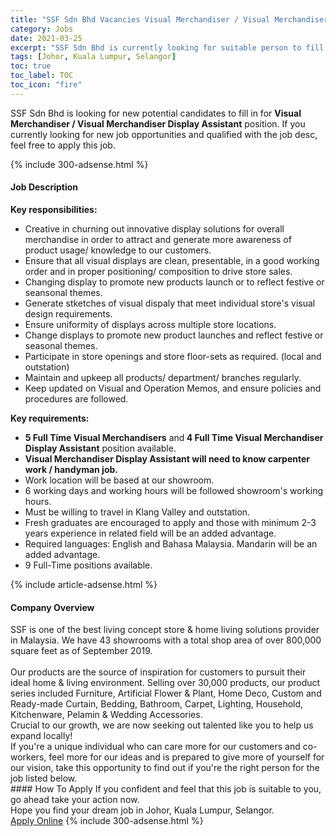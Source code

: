 ```yaml
---
title: "SSF Sdn Bhd Vacancies Visual Merchandiser / Visual Merchandiser Display Assistant" 
category: Jobs 
date: 2021-03-25 
excerpt: "SSF Sdn Bhd is currently looking for suitable person to fill in the Visual Merchandiser / Visual Merchandiser Display Assistant which based in Johor, Kuala Lumpur, Selangor" 
tags: [Johor, Kuala Lumpur, Selangor] 
toc: true 
toc_label: TOC 
toc_icon: "fire" 
--- 
```


<p>SSF Sdn Bhd is looking for new potential candidates to fill in for <b>Visual Merchandiser / Visual Merchandiser Display Assistant</b> position. If you currently looking for new job opportunities and qualified with the job desc, feel free to apply this job.
</p>{% include 300-adsense.html %} 
<div><div><h4>Job Description</h4></div><div><div><span><div><div><strong>Key responsibilities:</strong></div><ul><li>Creative in churning out innovative display solutions for overall merchandise in order to attract and generate more awareness of product usage/ knowledge to our customers.</li><li>Ensure that all visual displays are clean, presentable, in a good working order and in proper positioning/ composition to drive store sales.</li><li>Changing display to promote new products launch or to reflect festive or seansonal themes.&#160;</li><li>Generate stketches of visual dispaly that meet individual store's visual design requirements.&#160;</li><li>Ensure uniformity of displays across multiple store locations.</li><li>Change displays to promote new product launches and reflect festive or seasonal themes.</li><li>Participate in store openings and store floor-sets as required. (local and outstation)</li><li>Maintain and upkeep all products/ department/ branches regularly.</li><li>Keep updated on Visual and Operation Memos, and ensure policies and procedures are followed.</li></ul><div><strong>Key requirements:</strong></div><ul><li><strong>5 Full Time Visual Merchandisers</strong> and<strong> 4 Full Time Visual Merchandiser Display Assistant</strong> position available.</li><li><strong>Visual Merchandiser Display Assistant will need to know carpenter work / handyman job.</strong></li><li>Work location will be based at our showroom.</li><li>6 working days and working hours will be followed showroom's working hours.</li><li>Must be willing to travel in Klang Valley and outstation.</li><li>Fresh graduates are encouraged to apply and those with minimum 2-3 years experience in related field will be an added advantage.</li><li>Required languages: English and Bahasa Malaysia. Mandarin will be an added advantage.</li><li>9 Full-Time positions available.</li></ul></div></span></div></div></div> 
{% include article-adsense.html %} 
<div><div><h4>Company Overview</h4></div><div><div><span><div><div>
	SSF is one of the best living concept store &amp; home living solutions provider in Malaysia. We have 43 showrooms with a total shop area of over 800,000 square feet as of September 2019.</div>
<div>
<br>
	Our products are the source of inspiration for customers to pursuit their ideal home &amp; living environment. Selling over 30,000 products, our product series included Furniture, Artificial Flower &amp; Plant, Home Deco, Custom and Ready-made Curtain, Bedding, Bathroom, Carpet, Lighting, Household, Kitchenware, Pelamin &amp; Wedding Accessories.</div>
<div>
	Crucial to our growth, we are now seeking out talented like you to help us expand locally!</div>
<div>
	If you're a unique individual who can care more for our customers and co-workers, feel more for our ideas and is prepared to give more of yourself for our vision, take this opportunity to find out if you're the right person for the job listed below.</div></div></span></div></div></div> 
#### How To Apply 
If you confident and feel that this job is suitable to you, go ahead take your action now. <br/> 
Hope you find your dream job in Johor, Kuala Lumpur, Selangor. <br/> 
<a href="https://www.jobstreet.com.my/en/job/visual-merchandiser-visual-merchandiser-display-assistant-4517245?jobId=jobstreet-my-job-4517245&" class="btn btn--info" target="_blank" rel="nofollow noopenner">Apply Online</a> 
{% include 300-adsense.html %} 